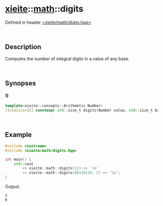 # [xieite](../../xieite.md)\:\:[math](../../math.md)\:\:digits
Defined in header [<xieite/math/digits.hpp>](../../../include/xieite/math/digits.hpp)

&nbsp;

## Description
Computes the number of integral digits in a value of any base.

&nbsp;

## Synopses
#### 1)
```cpp
template<xieite::concepts::Arithmetic Number>
[[nodiscard]] constexpr std::size_t digits(Number value, std::size_t base = 10) noexcept;
```

&nbsp;

## Example
```cpp
#include <iostream>
#include <xieite/math/digits.hpp>

int main() {
    std::cout
        << xieite::math::digits(12) << '\n'
        << xieite::math::digits(0b110110, 2) << '\n';
}
```
Output:
```
2
6
```
